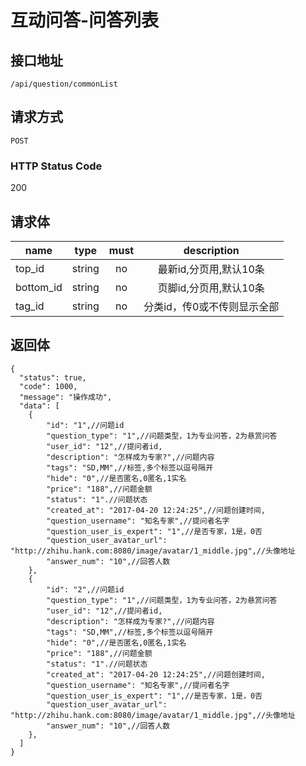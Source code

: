 # 互动问答-问答列表

## 接口地址

`/api/question/commonList`

## 请求方式

`POST`

### HTTP Status Code

200

## 请求体

| name     | type     | must     | description |
|----------|:--------:|:--------:|:--------:|
| top_id   | string   | no      | 最新id,分页用,默认10条 |
| bottom_id   | string   | no      | 页脚id,分页用,默认10条 |
| tag_id   | string   | no      | 分类id，传0或不传则显示全部 |


## 返回体

```json5
{
  "status": true,
  "code": 1000,
  "message": "操作成功",
  "data": [
    {
        "id": "1",//问题id
        "question_type": "1",//问题类型，1为专业问答，2为悬赏问答
        "user_id": "12",//提问者id,
        "description": "怎样成为专家?",//问题内容
        "tags": "SD,MM",//标签,多个标签以逗号隔开
        "hide": "0",//是否匿名,0匿名,1实名
        "price": "188",//问题金额
        "status": "1".//问题状态
        "created_at": "2017-04-20 12:24:25",//问题创建时间,
        "question_username": "知名专家",//提问者名字
        "question_user_is_expert": "1",//是否专家，1是，0否
        "question_user_avatar_url": "http://zhihu.hank.com:8080/image/avatar/1_middle.jpg",//头像地址
        "answer_num": "10",//回答人数
    },
    {
        "id": "2",//问题id
        "question_type": "1",//问题类型，1为专业问答，2为悬赏问答
        "user_id": "12",//提问者id,
        "description": "怎样成为专家?",//问题内容
        "tags": "SD,MM",//标签,多个标签以逗号隔开
        "hide": "0",//是否匿名,0匿名,1实名
        "price": "188",//问题金额
        "status": "1".//问题状态
        "created_at": "2017-04-20 12:24:25",//问题创建时间,
        "question_username": "知名专家",//提问者名字
        "question_user_is_expert": "1",//是否专家，1是，0否
        "question_user_avatar_url": "http://zhihu.hank.com:8080/image/avatar/1_middle.jpg",//头像地址
        "answer_num": "10",//回答人数
    },
  ]
}
``` 
